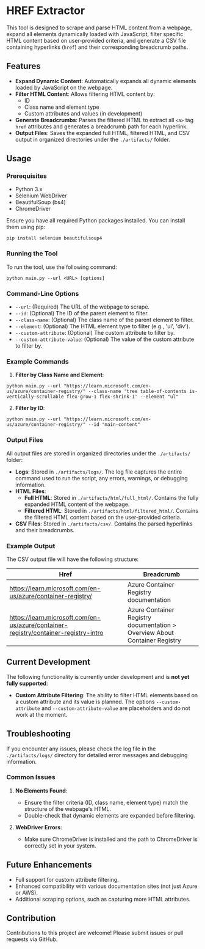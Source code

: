 # HREF Extractor
This tool is designed to scrape and parse HTML content from a webpage, expand all elements dynamically loaded with JavaScript, filter specific HTML content based on user-provided criteria, and generate a CSV file containing hyperlinks (`href`) and their corresponding breadcrumb paths.

## Features

- **Expand Dynamic Content**: Automatically expands all dynamic elements loaded by JavaScript on the webpage.
- **Filter HTML Content**: Allows filtering HTML content by:
  - ID
  - Class name and element type
  - Custom attributes and values (in development)
- **Generate Breadcrumbs**: Parses the filtered HTML to extract all `<a>` tag `href` attributes and generates a breadcrumb path for each hyperlink.
- **Output Files**: Saves the expanded full HTML, filtered HTML, and CSV output in organized directories under the `./artifacts/` folder.

## Usage

### Prerequisites

- Python 3.x
- Selenium WebDriver
- BeautifulSoup (bs4)
- ChromeDriver

Ensure you have all required Python packages installed. You can install them using pip:

`pip install selenium beautifulsoup4`

### Running the Tool

To run the tool, use the following command:

`python main.py --url <URL> [options]`

### Command-Line Options

- `--url`: (Required) The URL of the webpage to scrape.
- `--id`: (Optional) The ID of the parent element to filter.
- `--class-name`: (Optional) The class name of the parent element to filter.
- `--element`: (Optional) The HTML element type to filter (e.g., 'ul', 'div').
- `--custom-attribute`: (Optional) The custom attribute to filter by.
- `--custom-attribute-value`: (Optional) The value of the custom attribute to filter by.

### Example Commands

1. **Filter by Class Name and Element**:

`python main.py --url "https://learn.microsoft.com/en-us/azure/container-registry/" --class-name 'tree table-of-contents is-vertically-scrollable flex-grow-1 flex-shrink-1' --element "ul"`

2. **Filter by ID**:

`python main.py --url "https://learn.microsoft.com/en-us/azure/container-registry/" --id "main-content"`

### Output Files

All output files are stored in organized directories under the `./artifacts/` folder:

- **Logs**: Stored in `./artifacts/logs/`. The log file captures the entire command used to run the script, any errors, warnings, or debugging information.
- **HTML Files**:
  - **Full HTML**: Stored in `./artifacts/html/full_html/`. Contains the fully expanded HTML content of the webpage.
  - **Filtered HTML**: Stored in `./artifacts/html/filtered_html/`. Contains the filtered HTML content based on the user-provided criteria.
- **CSV Files**: Stored in `./artifacts/csv/`. Contains the parsed hyperlinks and their breadcrumbs.

### Example Output

The CSV output file will have the following structure:

| Href                                                    | Breadcrumb                                            |
|---------------------------------------------------------|-------------------------------------------------------|
| https://learn.microsoft.com/en-us/azure/container-registry/ | Azure Container Registry documentation                |
| https://learn.microsoft.com/en-us/azure/container-registry/container-registry-intro | Azure Container Registry documentation > Overview About Container Registry |

## Current Development

The following functionality is currently under development and is **not yet fully supported**:

- **Custom Attribute Filtering**: The ability to filter HTML elements based on a custom attribute and its value is planned. The options `--custom-attribute` and `--custom-attribute-value` are placeholders and do not work at the moment.

## Troubleshooting

If you encounter any issues, please check the log file in the `./artifacts/logs/` directory for detailed error messages and debugging information. 

### Common Issues

1. **No Elements Found**:
   - Ensure the filter criteria (ID, class name, element type) match the structure of the webpage's HTML.
   - Double-check that dynamic elements are expanded before filtering.

2. **WebDriver Errors**:
   - Make sure ChromeDriver is installed and the path to ChromeDriver is correctly set in your system.

## Future Enhancements

- Full support for custom attribute filtering.
- Enhanced compatibility with various documentation sites (not just Azure or AWS).
- Additional scraping options, such as capturing more HTML attributes.

## Contribution

Contributions to this project are welcome! Please submit issues or pull requests via GitHub.
